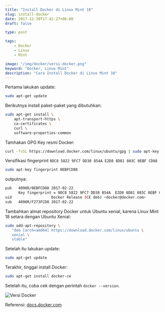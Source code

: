 ```yaml
---
title: "Install Docker di Linux Mint 18"
slug: install-docker
date: 2017-12-30T17:41:27+08:00
draft: false

type: post

tags:
    - Docker
    - Linux
    - Mint

image: "/img/docker/versi-docker.png"
keyword: "Docker, Linux Mint"
description: "Cara Install Docker di Linux Mint 18"
---
```



Pertama lakukan update:

```bash
sudo apt-get update
```

Berikutnya install paket-paket yang dibutuhkan:

```bash
sudo apt-get install \
    apt-transport-https \
    ca-certificates \
    curl \
    software-properties-common
```

Tamhakan GPG Key resmi Docker:

```bash
curl -fsSL https://download.docker.com/linux/ubuntu/gpg | sudo apt-key add -
```
Versifikasi fingerprint `9DC8 5822 9FC7 DD38 854A E2D8 8D81 803C 0EBF CD88`

```bash
sudo apt-key fingerprint 0EBFCD88
```

outputnya:

```bash
pub   4096R/0EBFCD88 2017-02-22
      Key fingerprint = 9DC8 5822 9FC7 DD38 854A  E2D8 8D81 803C 0EBF CD88
uid                  Docker Release (CE deb) <docker@docker.com>
sub   4096R/F273FCD8 2017-02-22
```

Tambahkan almat repository Docker untuk Ubuntu xenial,
karena Linux Mint 18 setara dengan Ubuntu Xenial:

```bash
sudo add-apt-repository \
   "deb [arch=amd64] https://download.docker.com/linux/ubuntu \
   xenial \
   stable"
```

Setelah itu lakukan update:

```bash
sudo apt-get update
```

Terakhir, tinggal install Docker:

```bash
sudo apt-get install docker-ce
```

Setelah itu, coba cek dengan perintah `docker --version`.

![Versi Docker](/img/docker/versi-docker.png)


Referensi: [docs.docker.com](https://docs.docker.com/engine/installation/linux/docker-ce/ubuntu/#install-docker-ce-1)